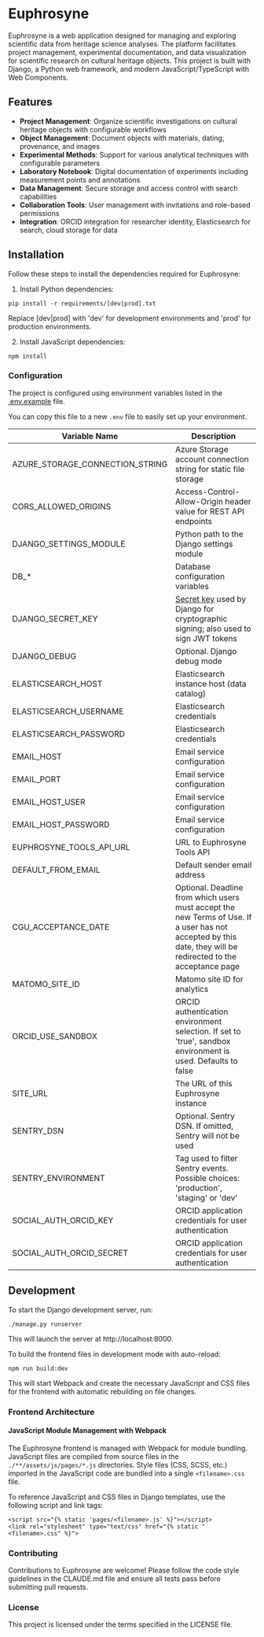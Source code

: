 # Euphrosyne

Euphrosyne is a web application designed for managing and exploring scientific data from heritage science analyses. The platform facilitates project management, experimental documentation, and data visualization for scientific research on cultural heritage objects. This project is built with Django, a Python web framework, and modern JavaScript/TypeScript with Web Components.

## Features

- **Project Management**: Organize scientific investigations on cultural heritage objects with configurable workflows
- **Object Management**: Document objects with materials, dating, provenance, and images
- **Experimental Methods**: Support for various analytical techniques with configurable parameters
- **Laboratory Notebook**: Digital documentation of experiments including measurement points and annotations
- **Data Management**: Secure storage and access control with search capabilities
- **Collaboration Tools**: User management with invitations and role-based permissions
- **Integration**: ORCID integration for researcher identity, Elasticsearch for search, cloud storage for data

## Installation

Follow these steps to install the dependencies required for Euphrosyne:

1. Install Python dependencies:

```
pip install -r requirements/[dev|prod].txt
```

Replace [dev|prod] with 'dev' for development environments and 'prod' for production environments.

2. Install JavaScript dependencies:

```
npm install
```

### Configuration

The project is configured using environment variables listed in the [.env.example](.env.example) file.

You can copy this file to a new `.env` file to easily set up your environment.

| Variable Name                   | Description                                                                                                                                                                                                        |
| ------------------------------- | ---------------------------------------------------------------------------------------------------------------------------------------------------------------------------------------------------------------------------------- |
| AZURE_STORAGE_CONNECTION_STRING | Azure Storage account connection string for static file storage                                                                                                                                                                    |
| CORS_ALLOWED_ORIGINS            | Access-Control-Allow-Origin header value for REST API endpoints                                                                                                                                                                   |
| DJANGO_SETTINGS_MODULE          | Python path to the Django settings module                                                                                                                                                                                         |
| DB\_\*                          | Database configuration variables                                                                                                                                                                                                  |
| DJANGO_SECRET_KEY               | [Secret key](https://docs.djangoproject.com/en/4.1/ref/settings/#std-setting-SECRET_KEY) used by Django for cryptographic signing; also used to sign JWT tokens                                                                   |
| DJANGO_DEBUG                    | Optional. Django debug mode                                                                                                                                                                                                       |
| ELASTICSEARCH_HOST              | Elasticsearch instance host (data catalog)                                                                                                                                                                                        |
| ELASTICSEARCH_USERNAME          | Elasticsearch credentials                                                                                                                                                                                                         |
| ELASTICSEARCH_PASSWORD          | Elasticsearch credentials                                                                                                                                                                                                         |
| EMAIL_HOST                      | Email service configuration                                                                                                                                                                                                       |
| EMAIL_PORT                      | Email service configuration                                                                                                                                                                                                       |
| EMAIL_HOST_USER                 | Email service configuration                                                                                                                                                                                                       |
| EMAIL_HOST_PASSWORD             | Email service configuration                                                                                                                                                                                                       |
| EUPHROSYNE_TOOLS_API_URL        | URL to Euphrosyne Tools API                                                                                                                                                                                                       |
| DEFAULT_FROM_EMAIL              | Default sender email address                                                                                                                                                                                                      |
| CGU_ACCEPTANCE_DATE             | Optional. Deadline from which users must accept the new Terms of Use. If a user has not accepted by this date, they will be redirected to the acceptance page                                                                     |
| MATOMO_SITE_ID                  | Matomo site ID for analytics                                                                                                                                                                                                      |
| ORCID_USE_SANDBOX               | ORCID authentication environment selection. If set to 'true', sandbox environment is used. Defaults to false                                                                                                                       |
| SITE_URL                        | The URL of this Euphrosyne instance                                                                                                                                                                                               |
| SENTRY_DSN                      | Optional. Sentry DSN. If omitted, Sentry will not be used                                                                                                                                                                         |
| SENTRY_ENVIRONMENT              | Tag used to filter Sentry events. Possible choices: 'production', 'staging' or 'dev'                                                                                                                                              |
| SOCIAL_AUTH_ORCID_KEY           | ORCID application credentials for user authentication                                                                                                                                                                             |
| SOCIAL_AUTH_ORCID_SECRET        | ORCID application credentials for user authentication                                                                                                                                                                             |

## Development

To start the Django development server, run:

```
./manage.py runserver
```

This will launch the server at http://localhost:8000.

To build the frontend files in development mode with auto-reload:

```
npm run build:dev
```

This will start Webpack and create the necessary JavaScript and CSS files for the frontend with automatic rebuilding on file changes.

### Frontend Architecture

#### JavaScript Module Management with Webpack

The Euphrosyne frontend is managed with Webpack for module bundling. JavaScript files are compiled from source files in the `./**/assets/js/pages/*.js` directories. Style files (CSS, SCSS, etc.) imported in the JavaScript code are bundled into a single `<filename>.css` file.

To reference JavaScript and CSS files in Django templates, use the following script and link tags:

```
<script src="{% static 'pages/<filename>.js' %}"></script>
<link rel="stylesheet" type="text/css" href="{% static "<filename>.css" %}">
```

### Contributing

Contributions to Euphrosyne are welcome! Please follow the code style guidelines in the CLAUDE.md file and ensure all tests pass before submitting pull requests.

### License

This project is licensed under the terms specified in the LICENSE file.
